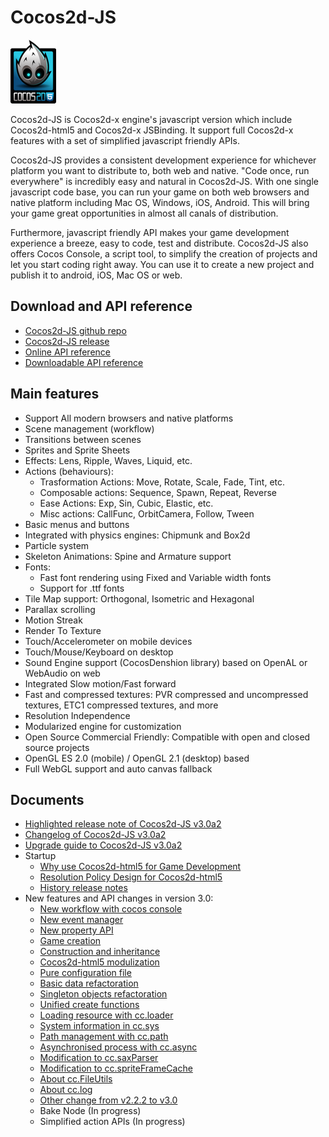 # Cocos2d-JS

![](./res/html5.png)

Cocos2d-JS is Cocos2d-x engine's javascript version which include Cocos2d-html5 and Cocos2d-x JSBinding. It support full Cocos2d-x features with a set of simplified javascript friendly APIs.

Cocos2d-JS provides a consistent development experience for whichever platform you want to distribute to, both web and native. "Code once, run everywhere" is incredibly easy and natural in Cocos2d-JS. With one single javascript code base, you can run your game on both web browsers and native platform including Mac OS, Windows, iOS, Android. This will bring your game great opportunities in almost all canals of distribution.

Furthermore, javascript friendly API makes your game development experience a breeze, easy to code, test and distribute. Cocos2d-JS also offers Cocos Console, a script tool, to simplify the creation of projects and let you start coding right away. You can use it to create a new project and publish it to android, iOS, Mac OS or web.

## Download and API reference

- [Cocos2d-JS github repo](http://github.com/cocos2d/cocos2d-js/)
- [Cocos2d-JS release](http://www.cocos2d-x.org/download)
- [Online API reference](http://www.cocos2d-x.org/wiki/Reference)
- [Downloadable API reference](http://cdn.cocos2d-x.org/Cocos2d-html5_v3.0_Alpha2_API_Doc.zip)

## Main features

* Support All modern browsers and native platforms
* Scene management (workflow)
* Transitions between scenes
* Sprites and Sprite Sheets
* Effects: Lens, Ripple, Waves, Liquid, etc.
* Actions (behaviours):
    * Trasformation Actions: Move, Rotate, Scale, Fade, Tint, etc.
    * Composable actions: Sequence, Spawn, Repeat, Reverse
    * Ease Actions: Exp, Sin, Cubic, Elastic, etc.
    * Misc actions: CallFunc, OrbitCamera, Follow, Tween
* Basic menus and buttons
* Integrated with physics engines: Chipmunk and Box2d
* Particle system
* Skeleton Animations: Spine and Armature support
* Fonts:
    * Fast font rendering using Fixed and Variable width fonts
    * Support for .ttf fonts
* Tile Map support: Orthogonal, Isometric and Hexagonal
* Parallax scrolling
* Motion Streak
* Render To Texture
* Touch/Accelerometer on mobile devices
* Touch/Mouse/Keyboard on desktop
* Sound Engine support (CocosDenshion library) based on OpenAL or WebAudio on web
* Integrated Slow motion/Fast forward
* Fast and compressed textures: PVR compressed and uncompressed textures, ETC1 compressed textures, and more
* Resolution Independence
* Modularized engine for customization
* Open Source Commercial Friendly: Compatible with open and closed source projects
* OpenGL ES 2.0 (mobile) / OpenGL 2.1 (desktop) based
* Full WebGL support and auto canvas fallback
   
## Documents

- [Highlighted release note of Cocos2d-JS v3.0a2](./release-notes/v3.0a2/release-note/en.md)
- [Changelog of Cocos2d-JS v3.0a2](./release-notes/v3.0a2/changelog/en.md)
- [Upgrade guide to Cocos2d-JS v3.0a2](./release-notes/v3.0a/upgrade-guide/en.md)
- Startup
    - [Why use Cocos2d-html5 for Game Development](./cocosh5-advantages/en.md)
    - [Resolution Policy Design for Cocos2d-html5](./resolution-policy-design/en.md)
    - [History release notes](./release-notes/en.md)
- New features and API changes in version 3.0:
    - [New workflow with cocos console](./cocos-console/en.md)
    - [New event manager](./v3.0/eventManager/en.md)
    - [New property API](./v3.0/getter-setter-api/en.md)
    - [Game creation](./v3.0/cc-game/en.md)
    - [Construction and inheritance](./v3.0/inheritance/en.md)
    - [Cocos2d-html5 modulization](./v3.0/moduleconfig-json/en.md)
    - [Pure configuration file](./v3.0/project-json/en.md)
    - [Basic data refactoration](./v3.0/basic-data/en.md)
    - [Singleton objects refactoration](./v3.0/singleton-objs/en.md)
    - [Unified create functions](./v3.0/create-api/en.md)
    - [Loading resource with cc.loader](./v3.0/cc-loader/en.md)
    - [System information in cc.sys](./v3.0/cc-sys/en.md)
    - [Path management with cc.path](./v3.0/cc-path/en.md)
    - [Asynchronised process with cc.async](./v3.0/cc-async/en.md)
    - [Modification to cc.saxParser](./v3.0/cc-saxparser/en.md)
    - [Modification to cc.spriteFrameCache](./v3.0/cc-spriteframecache/en.md)
    - [About cc.FileUtils](./v3.0/cc-fileutils/en.md)
    - [About cc.log](./v3.0/cc-log/en.md)
    - [Other change from v2.2.2 to v3.0](./v3.0/more-change-from-v2-to-v3/en.md)
    - Bake Node (In progress)
    - Simplified action APIs (In progress)